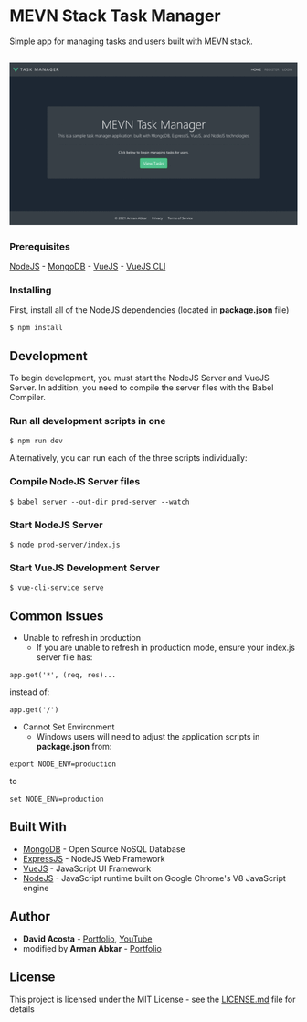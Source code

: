 # MEVN Stack Task Manager

Simple app for managing tasks and users built with MEVN stack.

<h2 align="center">
  <img src="./screenshots.gif" alt="mevn-task-manager" width="600px" />
  <br>
</h2>

### Prerequisites

[NodeJS](https://nodejs.org) -
[MongoDB](https://www.mongodb.com/) -
[VueJS](https://vuejs.org/) -
[VueJS CLI](https://cli.vuejs.org/) 

### Installing

First, install all of the NodeJS dependencies (located in **package.json** file)
```
$ npm install
```

## Development

To begin development, you must start the NodeJS Server and VueJS Server. In addition, you need to compile the server files with the Babel Compiler.

### Run all development scripts in one


```
$ npm run dev
```

Alternatively, you can run each of the three scripts individually:

### Compile NodeJS Server files

```
$ babel server --out-dir prod-server --watch
```
### Start NodeJS Server
```
$ node prod-server/index.js
```
### Start VueJS Development Server
```
$ vue-cli-service serve
```
## Common Issues

 - Unable to refresh in production
	 - If you are unable to refresh in production mode, ensure your index.js server file has:

```
app.get('*', (req, res)...
```
instead of:
```
app.get('/')
```

 - Cannot Set Environment
	 - Windows users will need to adjust the application scripts in **package.json** from:
```
export NODE_ENV=production
```
to
```
set NODE_ENV=production
```

## Built With

* [MongoDB](https://www.mongodb.com/) - Open Source NoSQL Database
* [ExpressJS](https://expressjs.com/) - NodeJS Web Framework
* [VueJS](https://vuejs.org/) - JavaScript UI Framework
* [NodeJS](https://nodejs.org/en/) - JavaScript runtime built on Google Chrome's V8 JavaScript engine


## Author

* **David Acosta** - [Portfolio](http://www.acostadavid.com/),  [YouTube](https://www.youtube.com/channel/UCKrHQelsiwrVUZ7v9nLCwgA)
* modified by **Arman Abkar** - [Portfolio](http://www.armanabkar.ir/)
## License

This project is licensed under the MIT License - see the [LICENSE.md](LICENSE.md) file for details